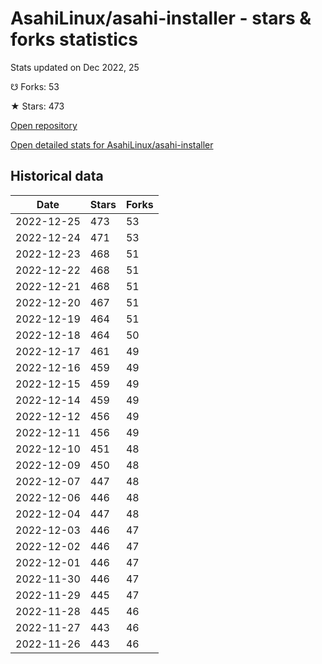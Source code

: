 # AsahiLinux/asahi-installer - stars & forks statistics

Stats updated on Dec 2022, 25

☋ Forks: 53

★ Stars: 473

[Open repository](https://github.com/AsahiLinux/asahi-installer)

[Open detailed stats for AsahiLinux/asahi-installer](https://reviewgithub.com/rep/AsahiLinux/asahi-installer)

## Historical data
| Date | Stars | Forks |
|------|-------|-------|
| 2022-12-25 | 473 | 53 | 
| 2022-12-24 | 471 | 53 | 
| 2022-12-23 | 468 | 51 | 
| 2022-12-22 | 468 | 51 | 
| 2022-12-21 | 468 | 51 | 
| 2022-12-20 | 467 | 51 | 
| 2022-12-19 | 464 | 51 | 
| 2022-12-18 | 464 | 50 | 
| 2022-12-17 | 461 | 49 | 
| 2022-12-16 | 459 | 49 | 
| 2022-12-15 | 459 | 49 | 
| 2022-12-14 | 459 | 49 | 
| 2022-12-12 | 456 | 49 | 
| 2022-12-11 | 456 | 49 | 
| 2022-12-10 | 451 | 48 | 
| 2022-12-09 | 450 | 48 | 
| 2022-12-07 | 447 | 48 | 
| 2022-12-06 | 446 | 48 | 
| 2022-12-04 | 447 | 48 | 
| 2022-12-03 | 446 | 47 | 
| 2022-12-02 | 446 | 47 | 
| 2022-12-01 | 446 | 47 | 
| 2022-11-30 | 446 | 47 | 
| 2022-11-29 | 445 | 47 | 
| 2022-11-28 | 445 | 46 | 
| 2022-11-27 | 443 | 46 | 
| 2022-11-26 | 443 | 46 | 

